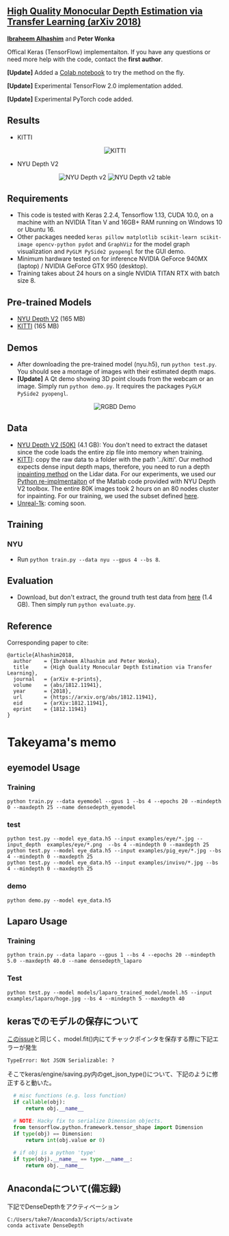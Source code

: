 ## [High Quality Monocular Depth Estimation via Transfer Learning (arXiv 2018)](https://arxiv.org/abs/1812.11941)
**[Ibraheem Alhashim](https://ialhashim.github.io/)** and **Peter Wonka**

Offical Keras (TensorFlow) implementaiton. If you have any questions or need more help with the code, contact the **first author**.

**[Update]** Added a [Colab notebook](https://github.com/ialhashim/DenseDepth/blob/master/DenseDepth.ipynb) to try the method on the fly.

**[Update]** Experimental TensorFlow 2.0 implementation added.

**[Update]** Experimental PyTorch code added.

## Results

* KITTI
<p align="center"><img style="max-width:500px" src="https://s3-eu-west-1.amazonaws.com/densedepth/densedepth_results_01.jpg" alt="KITTI"></p>

* NYU Depth V2
<p align="center">
  <img style="max-width:500px" src="https://s3-eu-west-1.amazonaws.com/densedepth/densedepth_results_02.jpg" alt="NYU Depth v2">
  <img style="max-width:500px" src="https://s3-eu-west-1.amazonaws.com/densedepth/densedepth_results_03.jpg" alt="NYU Depth v2 table">
</p>

## Requirements
* This code is tested with Keras 2.2.4, Tensorflow 1.13, CUDA 10.0, on a machine with an NVIDIA Titan V and 16GB+ RAM running on Windows 10 or Ubuntu 16.
* Other packages needed `keras pillow matplotlib scikit-learn scikit-image opencv-python pydot` and `GraphViz` for the model graph visualization and `PyGLM PySide2 pyopengl` for the GUI demo.
* Minimum hardware tested on for inference NVIDIA GeForce 940MX (laptop) / NVIDIA GeForce GTX 950 (desktop).
* Training takes about 24 hours on a single NVIDIA TITAN RTX with batch size 8.

## Pre-trained Models
* [NYU Depth V2](https://s3-eu-west-1.amazonaws.com/densedepth/nyu.h5) (165 MB)
* [KITTI](https://s3-eu-west-1.amazonaws.com/densedepth/kitti.h5) (165 MB)

## Demos
* After downloading the pre-trained model (nyu.h5), run `python test.py`. You should see a montage of images with their estimated depth maps.
* **[Update]** A Qt demo showing 3D point clouds from the webcam or an image. Simply run `python demo.py`. It requires the packages `PyGLM PySide2 pyopengl`. 
<p align="center">
  <img style="max-width:500px" src="https://s3-eu-west-1.amazonaws.com/densedepth/densedepth_results_04.jpg" alt="RGBD Demo">
</p>

## Data
* [NYU Depth V2 (50K)](https://tinyurl.com/nyu-data-zip) (4.1 GB): You don't need to extract the dataset since the code loads the entire zip file into memory when training.
* [KITTI](http://www.cvlibs.net/datasets/kitti/): copy the raw data to a folder with the path '../kitti'. Our method expects dense input depth maps, therefore, you need to run a depth [inpainting method](https://cs.nyu.edu/~silberman/datasets/nyu_depth_v2.html) on the Lidar data. For our experiments, we used our [Python re-implmentaiton](https://gist.github.com/ialhashim/be6235489a9c43c6d240e8331836586a) of the Matlab code provided with NYU Depth V2 toolbox. The entire 80K images took 2 hours on an 80 nodes cluster for inpainting. For our training, we used the subset defined [here](https://s3-eu-west-1.amazonaws.com/densedepth/kitti_train.csv).
* [Unreal-1k](https://github.com/ialhashim/DenseDepth): coming soon.

## Training
### NYU
* Run `python train.py --data nyu --gpus 4 --bs 8`.

## Evaluation
* Download, but don't extract, the ground truth test data from [here](https://s3-eu-west-1.amazonaws.com/densedepth/nyu_test.zip) (1.4 GB). Then simply run `python evaluate.py`.

## Reference
Corresponding paper to cite:
```
@article{Alhashim2018,
  author    = {Ibraheem Alhashim and Peter Wonka},
  title     = {High Quality Monocular Depth Estimation via Transfer Learning},
  journal   = {arXiv e-prints},
  volume    = {abs/1812.11941},
  year      = {2018},
  url       = {https://arxiv.org/abs/1812.11941},
  eid       = {arXiv:1812.11941},
  eprint    = {1812.11941}
}
```

# Takeyama's memo
## eyemodel Usage 
### Training
```
python train.py --data eyemodel --gpus 1 --bs 4 --epochs 20 --mindepth 0 --maxdepth 25 --name densedepth_eyemodel
```
### test
```
python test.py --model eye_data.h5 --input examples/eye/*.jpg --input_depth  examples/eye/*.png  --bs 4 --mindepth 0 --maxdepth 25
python test.py --model eye_data.h5 --input examples/pig_eye/*.jpg --bs 4 --mindepth 0 --maxdepth 25
python test.py --model eye_data.h5 --input examples/invivo/*.jpg --bs 4 --mindepth 0 --maxdepth 25
```
### demo
```
python demo.py --model eye_data.h5
```
## Laparo Usage
### Training
```
python train.py --data laparo --gpus 1 --bs 4 --epochs 20 --mindepth 5.0 --maxdepth 40.0 --name densedepth_laparo
```
### Test
```
python test.py --model models/laparo_trained_model/model.h5 --input examples/laparo/hoge.jpg --bs 4 --mindepth 5 --maxdepth 40
```

## kerasでのモデルの保存について
[このissue](https://github.com/keras-team/keras/issues/9342)と同じく、model.fit()内にてチャックポインタを保存する際に下記エラーが発生
```
TypeError: Not JSON Serializable: ?
```
そこでkeras/engine/saving.py内のget_json_type()について、下記のように修正すると動いた。
```python
  # misc functions (e.g. loss function)
  if callable(obj):
      return obj.__name__

  # NOTE: Hacky fix to serialize Dimension objects.
  from tensorflow.python.framework.tensor_shape import Dimension
  if type(obj) == Dimension:
      return int(obj.value or 0)
      
  # if obj is a python 'type'
  if type(obj).__name__ == type.__name__:
      return obj.__name__
```

## Anacondaについて(備忘録)
下記でDenseDepthをアクティベーション
```
C:/Users/take7/Anaconda3/Scripts/activate
conda activate DenseDepth
```
